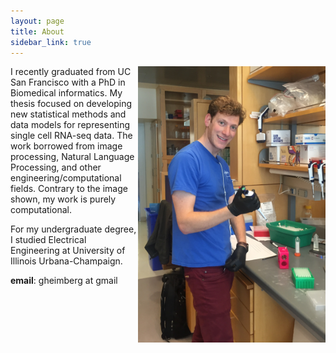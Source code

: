 ```yaml
---
layout: page
title: About
sidebar_link: true
---
```



<img src="assets/images/personal_pic_crop.JPG" width="300" align="right">


I recently graduated from UC San Francisco with a PhD in Biomedical informatics. My thesis focused on developing new statistical methods and data models for representing single cell RNA-seq data. The work borrowed from image processing, Natural Language Processing, and other engineering/computational fields. Contrary to the image shown, my work is purely computational.

For my undergraduate degree, I studied Electrical Engineering at University of Illinois Urbana-Champaign.

**email**: gheimberg at gmail
